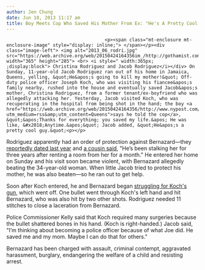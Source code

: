 ```yaml
---
author: Jen Chung
date: Jun 18, 2013 11:17 am
title: Boy Meets Cop Who Saved His Mother From Ex: "He's A Pretty Cool Guy"
---
```


	
										<p><span class="mt-enclosure mt-enclosure-image" style="display: inline;"> </span></p><div class="image-left"> <img alt="2013_06_rodri.jpg" src="https://web.archive.org/web/20150424164356im_/http://gothamist.com/attachments/jen/2013_06_rodri.jpg" width="365" height="285"> <br> <i style=" width:365px; ;display:block"> Christina Rodriguez and Jacob Rodriguez</i></div> On Sunday, 11-year-old Jacob Rodriguez ran out of his home in Jamaica, Queens, yelling, &quot;He&apos;s going to kill my mother!&quot; Off-duty police officer Joseph Koch, who was visiting his fiancee&apos;s family nearby, rushed into the house and eventually saved Jacob&apos;s mother, Christina Rodriguez, from a former tenant/ex-boyfriend who was allegedly attacking her. Yesterday, Jacob visited Koch, who was recuperating in the hospital from being shot in the hand; the boy <a href="https://web.archive.org/web/20150424164356/http://www.nypost.com/p/news/local/queens/boy_visits_shot_cop_who_saved_him_fYr8XLYspNa8bs1dAMjHcO?utm_medium=rss&amp;utm_content=Queens">says he told the cop</a>, &quot;&apos;Thanks for everything; you saved my life.&apos; He was like, &#x2018;Anytime.&apos;&quot; Jacob added, &quot;He&apos;s a pretty cool guy.&quot;<p></p>

<p>Rodriguez apparently had an order of protection against Bernazard&#x2014;they <a href="https://web.archive.org/web/20150424164356/http://www.nypost.com/p/news/local/queens/boy_visits_shot_cop_who_saved_him_fYr8XLYspNa8bs1dAMjHcO?utm_medium=rss&amp;utm_content=Queens">reportedly dated last year</a> and <a href="https://web.archive.org/web/20150424164356/http://www.nydailynews.com/new-york/queens/shot-father-day-continues-recovery-article-1.1374790">a cousin said</a>, &quot;He&#x2019;s been stalking her for three years after renting a room from her for a month.&quot; He entered her home on Sunday and his visit soon became violent, with Bernazard allegedly beating the 34-year-old woman. When little Jacob tried to protect his mother, he was also beaten&#x2014;so he ran out to get help.</p>

<p>Soon after Koch entered, he and Bernazard began <a href="https://web.archive.org/web/20150424164356/http://www.nytimes.com/2013/06/18/nyregion/boy-praised-for-saving-his-mother-in-an-attack.html?_r=0">struggling for Koch&apos;s gun</a>, which went off. One bullet went through Koch&apos;s left hand and hit Bernazard, who was also hit by two other shots. Rodriguez needed 11 stitches to close a laceration from Bernazard.</p>

<p>Police Commissioner Kelly said that Koch required many surgeries because the bullet shattered bones in his hand. (Koch is right-handed.) Jacob said, &quot;I&#x2019;m thinking about becoming a police officer because of what Joe did. He saved me and my mom. Maybe I can do that for others.&quot; </p>

<p>Bernazard has been charged with assault, criminal contempt, aggravated harassment, burglary, endangering the welfare of a child and resisting arrest. </p>					
										
									
				